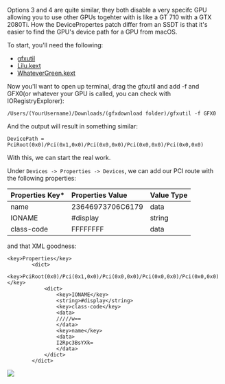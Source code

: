 Options 3 and 4 are quite similar, they both disable a very specifc GPU allowing you to use other GPUs togehter with is like a GT 710 with a GTX 2080Ti. How the DevicePropertes patch differ from an SSDT is that it's easier to find the GPU's device path for a GPU from macOS.

To start, you'll need the following:

* [gfxutil](https://github.com/acidanthera/gfxutil/releases)
* [Lilu.kext]()
* [WhateverGreen.kext]()


Now you'll want to open up terminal, drag the gfxutil and add -f and GFX0(or whatever your GPU is called, you can check with IORegistryExplorer):

```
/Users/(YourUsername)/Downloads/(gfxdownload folder)/gfxutil -f GFX0
```
And the output will result in something similar:

```
DevicePath = PciRoot(0x0)/Pci(0x1,0x0)/Pci(0x0,0x0)/Pci(0x0,0x0)/Pci(0x0,0x0)
```

With this, we can start the real work.

Under `Devices -> Properties -> Devices`, we can add our PCI route with the following properties:

|Properties Key\*|Properties Value|Value Type|
|:-|:-|:-|
|name|23646973706C6179|data|
|IONAME|\#display|string|
|class-code|FFFFFFFF|data|


and that XML goodness:
```
<key>Properties</key>
		<dict>
			<key>PciRoot(0x0)/Pci(0x1,0x0)/Pci(0x0,0x0)/Pci(0x0,0x0)/Pci(0x0,0x0)</key>
			<dict>
				<key>IONAME</key>
				<string>#display</string>
				<key>class-code</key>
				<data>
				/////w==
				</data>
				<key>name</key>
				<data>
				I2Rpc3BsYXk=
				</data>
			</dict>
		</dict>
```

![](https://i.imgur.com/kErJi0g.png)
